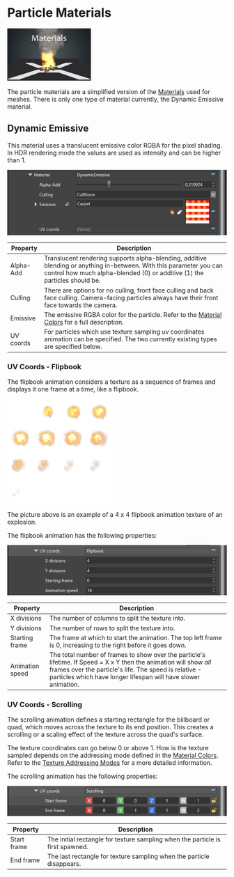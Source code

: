 # Particle Materials

![media/particles-reference-materials-0.png](media/particles-reference-materials-0.png) 

The particle materials are a simplified version of the [Materials](../../../graphics/materials/index.md) used for meshes. There is only one type of material currently, the Dynamic Emissive material.

## Dynamic Emissive

This material uses a translucent emissive color RGBA for the pixel shading. In HDR rendering mode the values are used as intensity and can be higher than 1.

![media/particles-reference-materials-1.png](media/particles-reference-materials-1.png)


| Property            | Description                                                                                                     |
|---------------------|-----------------------------------------------------------------------------------------------------------------|
| Alpha-Add           | Translucent rendering supports alpha-blending, additive blending or anything in-between. With this parameter you can control how much alpha-blended (0) or additive (1) the particles should be.         |
| Culling             | There are options for no culling, front face culling and back face culling. Camera-facing particles always have their front face towards the camera.                                         |
| Emissive            | The emissive RGBA color for the particle. Refer to the [Material Colors](../../../graphics/materials/material-colors.md) for a full description.       |
| UV coords           | For particles which use texture sampling uv coordinates animation can be specified. The two currently existing types are specified below.                                                           |


### UV Coords - Flipbook

The flipbook animation considers a texture as a sequence of frames and displays it one frame at a time, like a flipbook.

![media/particles-reference-materials-4.png](media/particles-reference-materials-4.png)

The picture above is an example of a 4 x 4 flipbook animation texture of an explosion.

The flipbook animation has the following properties:

![media/particles-reference-materials-2.png](media/particles-reference-materials-2.png)

| Property            | Description                                                                                                     |
|---------------------|-----------------------------------------------------------------------------------------------------------------|
| X divisions         | The number of columns to split the texture into.                                                                |
| Y divisions         | The number of rows to split the texture into.                                                                   |
| Starting frame      | The frame at which to start the animation. The top left frame is 0, increasing to the right before it goes down.|
| Animation speed     | The total number of frames to show over the particle's lifetime. If Speed = X x Y then the animation will show *all* frames over the particle's life. The speed is relative - particles which have longer lifespan will have slower animation.                        |



### UV Coords - Scrolling

The scrolling animation defines a starting rectangle for the billboard or quad, which moves across the texture to its end position. This creates a scrolling or a scaling effect of the texture across the quad's surface.

The texture coordinates can go below 0 or above 1. How is the texture sampled depends on the addressing mode defined in the [Material Colors](../../../graphics/materials/material-colors.md). Refer to the [Texture Addressing Modes](http://tinyurl.com/TextureAddressingModes) for a more detailed information.

The scrolling animation has the following properties:

![media/particles-reference-materials-3.png](media/particles-reference-materials-3.png)


| Property            | Description                                                                                                     |
|---------------------|-----------------------------------------------------------------------------------------------------------------|
| Start frame         | The initial rectangle for texture sampling when the particle is first spawned.                                  |
| End frame           | The last rectangle for texture sampling when the particle disappears.                                           |

